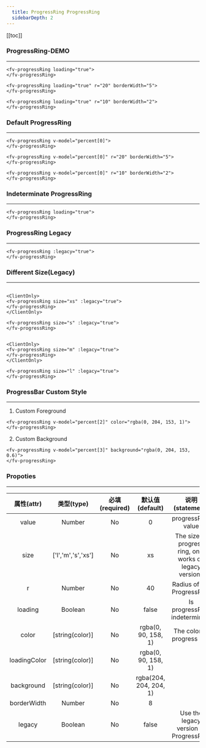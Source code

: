 ```yaml
---
  title: ProgressRing ProgressRing
  sidebarDepth: 2
---
```

  
[[toc]]

### ProgressRing-DEMO
--- 

<script>
export default {
    data () {
        return {
            percent: [10,20,30,35]
        }
    },
    mounted () {
        setInterval(() => {
            for(let item of this.percent) {
                this.$set(this.percent, this.percent.indexOf(item), Math.ceil(Math.random() * 100));
            }
        }, 3000);
    }
}
</script>

<ClientOnly>
<fv-progressRing loading="true">
</fv-progressRing>
</ClientOnly>

```vue
<fv-progressRing loading="true">
</fv-progressRing>
```

<ClientOnly>
<fv-progressRing loading="true" r="20" borderWidth="5">
</fv-progressRing>
</ClientOnly>

```vue
<fv-progressRing loading="true" r="20" borderWidth="5">
</fv-progressRing>
```


<ClientOnly>
<fv-progressRing loading="true" r="10" borderWidth="2">
</fv-progressRing>
</ClientOnly>

```vue
<fv-progressRing loading="true" r="10" borderWidth="2">
</fv-progressRing>
```

### Default ProgressRing
---

<ClientOnly>
<fv-progressRing v-model="percent[0]">
</fv-progressRing>
</ClientOnly>

```vue
<fv-progressRing v-model="percent[0]">
</fv-progressRing>
```


<ClientOnly>
<fv-progressRing v-model="percent[0]" r="20" borderWidth="5">
</fv-progressRing>
</ClientOnly>

```vue
<fv-progressRing v-model="percent[0]" r="20" borderWidth="5">
</fv-progressRing>
```


<ClientOnly>
<fv-progressRing v-model="percent[0]" r="10" borderWidth="2">
</fv-progressRing>
</ClientOnly>

```vue
<fv-progressRing v-model="percent[0]" r="10" borderWidth="2">
</fv-progressRing>
```

### Indeterminate ProgressRing
---

<ClientOnly>
<fv-progressRing loading="true">
</fv-progressRing>
</ClientOnly>

```vue
<fv-progressRing loading="true">
</fv-progressRing>
```

### ProgressRing Legacy
---

<ClientOnly>
<fv-progressRing :legacy="true">
</fv-progressRing>
</ClientOnly>

```vue
<fv-progressRing :legacy="true">
</fv-progressRing>
```

### Different Size(Legacy)
---

<ClientOnly>
<fv-progressRing size="xs" :legacy="true">
</fv-progressRing>
</ClientOnly>

<fv-progressRing size="s" :legacy="true">
</fv-progressRing>


<ClientOnly>
<fv-progressRing size="m" :legacy="true">
</fv-progressRing>
</ClientOnly>

<fv-progressRing size="l" :legacy="true">
</fv-progressRing>

```vue

<ClientOnly>
<fv-progressRing size="xs" :legacy="true">
</fv-progressRing>
</ClientOnly>

<fv-progressRing size="s" :legacy="true">
</fv-progressRing>


<ClientOnly>
<fv-progressRing size="m" :legacy="true">
</fv-progressRing>
</ClientOnly>

<fv-progressRing size="l" :legacy="true">
</fv-progressRing>
```

### ProgressBar Custom Style
---
1. Custom Foreground

<ClientOnly>
<fv-progressRing v-model="percent[2]" color="rgba(0, 204, 153, 1)">
</fv-progressRing>
</ClientOnly>

```vue
<fv-progressRing v-model="percent[2]" color="rgba(0, 204, 153, 1)">
</fv-progressRing>
```

2. Custom Background

<ClientOnly>
<fv-progressRing v-model="percent[3]" background="rgba(0, 204, 153, 0.6)">
</fv-progressRing>
</ClientOnly>

```vue
<fv-progressRing v-model="percent[3]" background="rgba(0, 204, 153, 0.6)">
</fv-progressRing>
```



### Propoties
---
|  属性(attr)  |     类型(type)     | 必填(required) |    默认值(default)     |                     说明(statement)                      |
|:------------:|:------------------:|:--------------:|:----------------------:|:--------------------------------------------------------:|
|    value     |      Number      |       No       |           0            |                    progressRing value                    |
|     size     | ['l','m','s','xs'] |       No       |           xs           | The size of progress ring, only works on legacy versions |
|      r       |      Number      |       No       |           40           |                Radius of the ProgressRing                |
|   loading    |     Boolean      |       No       |         false          |              Is progressRing indeterminate               |
|    color     |  [string(color)]   |       No       |  rgba(0, 90, 158, 1)  |                The color of progress ring                |
| loadingColor |  [string(color)]   |       No       |  rgba(0, 90, 158, 1)  |                                                          |
|  background  |  [string(color)]   |       No       | rgba(204, 204, 204, 1) |                                                          |
| borderWidth  |      Number      |       No       |           8            |                                                          |
|    legacy    |     Boolean      |       No       |         false          |          Use the legacy version of ProgressRing          |

